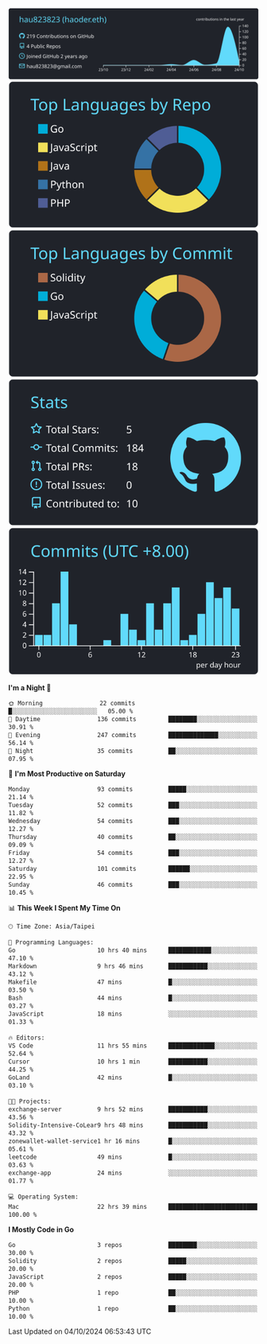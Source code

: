 [![](https://raw.githubusercontent.com/hau823823/hau823823/master/profile-summary-card-output/react/0-profile-details.svg)](https://github.com/vn7n24fzkq/github-profile-summary-cards)
[![](https://raw.githubusercontent.com/hau823823/hau823823/master/profile-summary-card-output/react/1-repos-per-language.svg)](https://github.com/vn7n24fzkq/github-profile-summary-cards) [![](https://raw.githubusercontent.com/hau823823/hau823823/master/profile-summary-card-output/react/2-most-commit-language.svg)](https://github.com/vn7n24fzkq/github-profile-summary-cards)
[![](https://raw.githubusercontent.com/hau823823/hau823823/master/profile-summary-card-output/react/3-stats.svg)](https://github.com/vn7n24fzkq/github-profile-summary-cards) [![](https://raw.githubusercontent.com/hau823823/hau823823/master/profile-summary-card-output/react/4-productive-time.svg)](https://github.com/vn7n24fzkq/github-profile-summary-cards)

<!--START_SECTION:waka-->
**I'm a Night 🦉** 

```text
🌞 Morning                22 commits          █░░░░░░░░░░░░░░░░░░░░░░░░   05.00 % 
🌆 Daytime                136 commits         ████████░░░░░░░░░░░░░░░░░   30.91 % 
🌃 Evening                247 commits         ██████████████░░░░░░░░░░░   56.14 % 
🌙 Night                  35 commits          ██░░░░░░░░░░░░░░░░░░░░░░░   07.95 % 
```
📅 **I'm Most Productive on Saturday** 

```text
Monday                   93 commits          █████░░░░░░░░░░░░░░░░░░░░   21.14 % 
Tuesday                  52 commits          ███░░░░░░░░░░░░░░░░░░░░░░   11.82 % 
Wednesday                54 commits          ███░░░░░░░░░░░░░░░░░░░░░░   12.27 % 
Thursday                 40 commits          ██░░░░░░░░░░░░░░░░░░░░░░░   09.09 % 
Friday                   54 commits          ███░░░░░░░░░░░░░░░░░░░░░░   12.27 % 
Saturday                 101 commits         ██████░░░░░░░░░░░░░░░░░░░   22.95 % 
Sunday                   46 commits          ███░░░░░░░░░░░░░░░░░░░░░░   10.45 % 
```


📊 **This Week I Spent My Time On** 

```text
🕑︎ Time Zone: Asia/Taipei

💬 Programming Languages: 
Go                       10 hrs 40 mins      ████████████░░░░░░░░░░░░░   47.10 % 
Markdown                 9 hrs 46 mins       ███████████░░░░░░░░░░░░░░   43.12 % 
Makefile                 47 mins             █░░░░░░░░░░░░░░░░░░░░░░░░   03.50 % 
Bash                     44 mins             █░░░░░░░░░░░░░░░░░░░░░░░░   03.27 % 
JavaScript               18 mins             ░░░░░░░░░░░░░░░░░░░░░░░░░   01.33 % 

🔥 Editors: 
VS Code                  11 hrs 55 mins      █████████████░░░░░░░░░░░░   52.64 % 
Cursor                   10 hrs 1 min        ███████████░░░░░░░░░░░░░░   44.25 % 
GoLand                   42 mins             █░░░░░░░░░░░░░░░░░░░░░░░░   03.10 % 

🐱‍💻 Projects: 
exchange-server          9 hrs 52 mins       ███████████░░░░░░░░░░░░░░   43.56 % 
Solidity-Intensive-CoLear9 hrs 48 mins       ███████████░░░░░░░░░░░░░░   43.32 % 
zonewallet-wallet-service1 hr 16 mins        █░░░░░░░░░░░░░░░░░░░░░░░░   05.61 % 
leetcode                 49 mins             █░░░░░░░░░░░░░░░░░░░░░░░░   03.63 % 
exchange-app             24 mins             ░░░░░░░░░░░░░░░░░░░░░░░░░   01.77 % 

💻 Operating System: 
Mac                      22 hrs 39 mins      █████████████████████████   100.00 % 
```

**I Mostly Code in Go** 

```text
Go                       3 repos             ████████░░░░░░░░░░░░░░░░░   30.00 % 
Solidity                 2 repos             █████░░░░░░░░░░░░░░░░░░░░   20.00 % 
JavaScript               2 repos             █████░░░░░░░░░░░░░░░░░░░░   20.00 % 
PHP                      1 repo              ██░░░░░░░░░░░░░░░░░░░░░░░   10.00 % 
Python                   1 repo              ██░░░░░░░░░░░░░░░░░░░░░░░   10.00 % 
```




 Last Updated on 04/10/2024 06:53:43 UTC
<!--END_SECTION:waka-->
